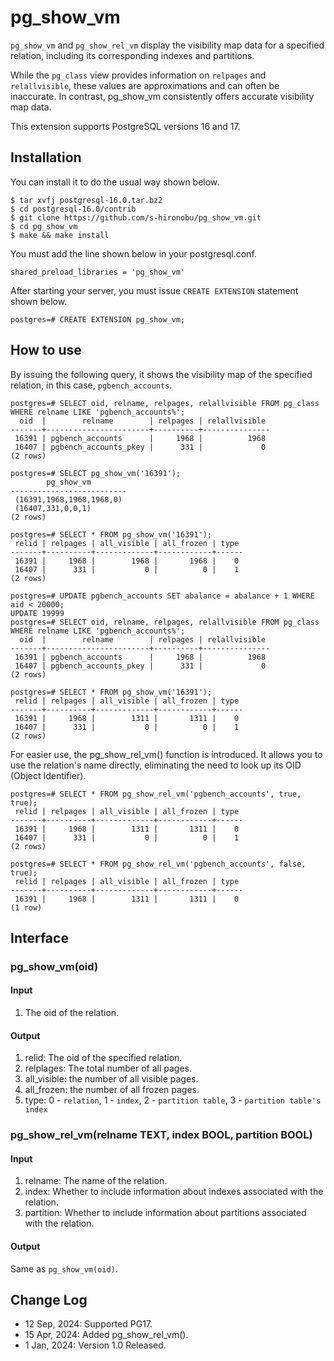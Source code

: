 # pg_show_vm

`pg_show_vm` and `pg_show_rel_vm` display the visibility map data for a specified relation, including its corresponding indexes and partitions.

While the `pg_class` view provides information on `relpages` and `relallvisible`, these values are approximations and can often be inaccurate.
In contrast, pg_show_vm consistently offers accurate visibility map data.

This extension supports PostgreSQL versions 16 and 17.

## Installation

You can install it to do the usual way shown below.

```
$ tar xvfj postgresql-16.0.tar.bz2
$ cd postgresql-16.0/contrib
$ git clone https://github.com/s-hironobu/pg_show_vm.git
$ cd pg_show_vm
$ make && make install
```

You must add the line shown below in your postgresql.conf.

```
shared_preload_libraries = 'pg_show_vm'
```

After starting your server, you must issue `CREATE EXTENSION` statement shown below.

```
postgres=# CREATE EXTENSION pg_show_vm;
```

## How to use

By issuing the following query, it shows the visibility map of the specified relation, in this case, `pgbench_accounts`.


```
postgres=# SELECT oid, relname, relpages, relallvisible FROM pg_class WHERE relname LIKE 'pgbench_accounts%';
  oid  |        relname        | relpages | relallvisible
-------+-----------------------+----------+---------------
 16391 | pgbench_accounts      |     1968 |          1968
 16407 | pgbench_accounts_pkey |      331 |             0
(2 rows)

postgres=# SELECT pg_show_vm('16391');
        pg_show_vm        
--------------------------
 (16391,1968,1968,1968,0)
 (16407,331,0,0,1)
(2 rows)

postgres=# SELECT * FROM pg_show_vm('16391');
 relid | relpages | all_visible | all_frozen | type 
-------+----------+-------------+------------+------
 16391 |     1968 |        1968 |       1968 |    0
 16407 |      331 |           0 |          0 |    1
(2 rows)

postgres=# UPDATE pgbench_accounts SET abalance = abalance + 1 WHERE aid < 20000;
UPDATE 19999
postgres=# SELECT oid, relname, relpages, relallvisible FROM pg_class WHERE relname LIKE 'pgbench_accounts%';
  oid  |        relname        | relpages | relallvisible
-------+-----------------------+----------+---------------
 16391 | pgbench_accounts      |     1968 |          1968
 16407 | pgbench_accounts_pkey |      331 |             0
(2 rows)

postgres=# SELECT * FROM pg_show_vm('16391');
 relid | relpages | all_visible | all_frozen | type 
-------+----------+-------------+------------+------
 16391 |     1968 |        1311 |       1311 |    0
 16407 |      331 |           0 |          0 |    1
(2 rows)
```

For easier use, the pg_show_rel_vm() function is introduced.
It allows you to use the relation's name directly, eliminating the need to look up its OID (Object Identifier).

```
postgres=# SELECT * FROM pg_show_rel_vm('pgbench_accounts', true, true);
 relid | relpages | all_visible | all_frozen | type
-------+----------+-------------+------------+------
 16391 |     1968 |        1311 |       1311 |    0
 16407 |      331 |           0 |          0 |    1
(2 rows)

postgres=# SELECT * FROM pg_show_rel_vm('pgbench_accounts', false, true);
 relid | relpages | all_visible | all_frozen | type
-------+----------+-------------+------------+------
 16391 |     1968 |        1311 |       1311 |    0
(1 row)
```


## Interface


### pg_show_vm(oid)

#### Input

1. The oid of the relation.

#### Output

1. relid: The oid of the specified relation.
2. relplages: The total number of all pages.
3. all_visible: the number of all visible pages.
4. all_frozen: the number of all frozen pages.
5. type: 0 - `relation`, 1 - `index`, 2 - `partition table`, 3 - `partition table's index`


### pg_show_rel_vm(relname TEXT, index BOOL, partition BOOL)

#### Input

1. relname: The name of the relation.
2. index: Whether to include information about indexes associated with the relation.
3. partition: Whether to include information about partitions associated with the relation.

#### Output

Same as `pg_show_vm(oid)`.

## Change Log
- 12 Sep, 2024: Supported PG17.
- 15 Apr, 2024: Added pg_show_rel_vm().
- 1 Jan, 2024: Version 1.0 Released.
